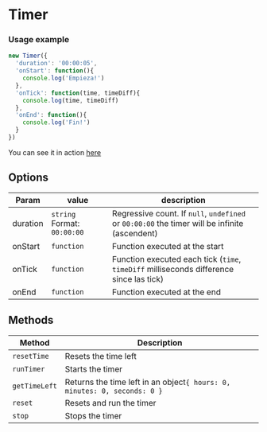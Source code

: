 # Timer

### Usage example
```javascript
new Timer({
  'duration': '00:00:05',
  'onStart': function(){
    console.log('Empieza!')
  },
  'onTick': function(time, timeDiff){
    console.log(time, timeDiff)
  },
  'onEnd': function(){
    console.log('Fin!')
  }
})
```
You can see it in action [here](http://naoxink.hol.es/idletea/?lang=en)

Options
---

|Param|value|description
|---|---|---|
duration|`string` Format: `00:00:00`| Regressive count. If `null`, `undefined` or `00:00:00` the timer will be infinite (ascendent)
onStart|`function`|Function executed at the start
onTick|`function`|Function executed each tick (`time`, `timeDiff` milliseconds difference since las tick)
onEnd|`function`|Function executed at the end


Methods
---

|Method|Description
|---|---|
`resetTime`|Resets the time left
`runTimer`|Starts the timer
`getTimeLeft`|Returns the time left in an object`{ hours: 0, minutes: 0, seconds: 0 }`
`reset`|Resets and run the timer
`stop`|Stops the timer

